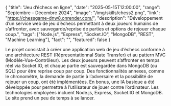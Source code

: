 {
  "title": "Jeu d’échecs en ligne",
  "date": "2025-05-15T12:00:00",
  "range": "Septembre – Décembre 2024",
  "image": "/img/skills/chess2.png",
  "link": "https://chessgame-dnw8.onrender.com/",
  "description": "Développement d’un service web de jeu d’échecs permettant à deux joueurs humains de s’affronter, avec sauvegarde/reprise de parties et options de rejouer chaque coup.",
  "tags": ["Node.js", "Express", "Socket.IO", "MongoDB", "REST", "Machine Learning"],
  "fact": "",
  "featured": false
}

Le projet consistait à créer une application web de jeu d’échecs conforme à une architecture REST (Répresentationnal State Transfer) et au pattern MVC (Modèle-Vue-Contrôleur). Les deux joueurs peuvent s’affronter en temps réel via Socket.IO, et chaque partie est sauvegardée dans MongoDB (ou SQL) pour être reprise coup par coup. Des fonctionnalités annexes, comme le chronomètre, la demande de partie à l’adversaire et la possibilité de rejouer un coup, ont été implémentées. En bonus, une IA basique a été développée pour permettre à l’utilisateur de jouer contre l’ordinateur. Les technologies employées incluent Node.js, Express, Socket.IO et MongoDB.
Le site prend un peu de temps à se lancer.